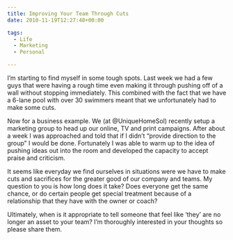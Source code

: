 ```yaml
---
title: Improving Your Team Through Cuts
date: 2010-11-19T12:27:48+00:00

tags:
  - Life
  - Marketing
  - Personal

---
```


I&#8217;m starting to find myself in some tough spots. Last week we had a few guys that were having a rough time even making it through pushing off of a wall without stopping immediately. This combined with the fact that we have a 6-lane pool with over 30 swimmers meant that we unfortunately had to make some cuts.

Now for a business example. We (at @UniqueHomeSol) recently setup a marketing group to head up our online, TV and print campaigns. After about a week I was approached and told that if I didn&#8217;t &#8220;provide direction to the group&#8221; I would be done. Fortunately I was able to warm up to the idea of pushing ideas out into the room and developed the capacity to accept praise and criticism.

It seems like everyday we find ourselves in situations were we have to make cuts and sacrifices for the greater good of our company and teams. My question to you is how long does it take? Does everyone get the same chance, or do certain people get special treatment because of a relationship that they have with the owner or coach?

Ultimately, when is it appropriate to tell someone that feel like &#8216;they&#8217; are no longer an asset to your team? I&#8217;m thoroughly interested in your thoughts so please share them.
